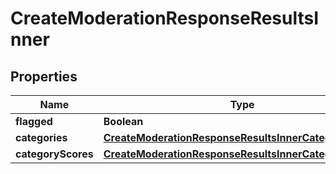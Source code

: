 

# CreateModerationResponseResultsInner


## Properties

| Name | Type | Description | Notes |
|------------ | ------------- | ------------- | -------------|
|**flagged** | **Boolean** |  |  |
|**categories** | [**CreateModerationResponseResultsInnerCategories**](CreateModerationResponseResultsInnerCategories.md) |  |  |
|**categoryScores** | [**CreateModerationResponseResultsInnerCategoryScores**](CreateModerationResponseResultsInnerCategoryScores.md) |  |  |



